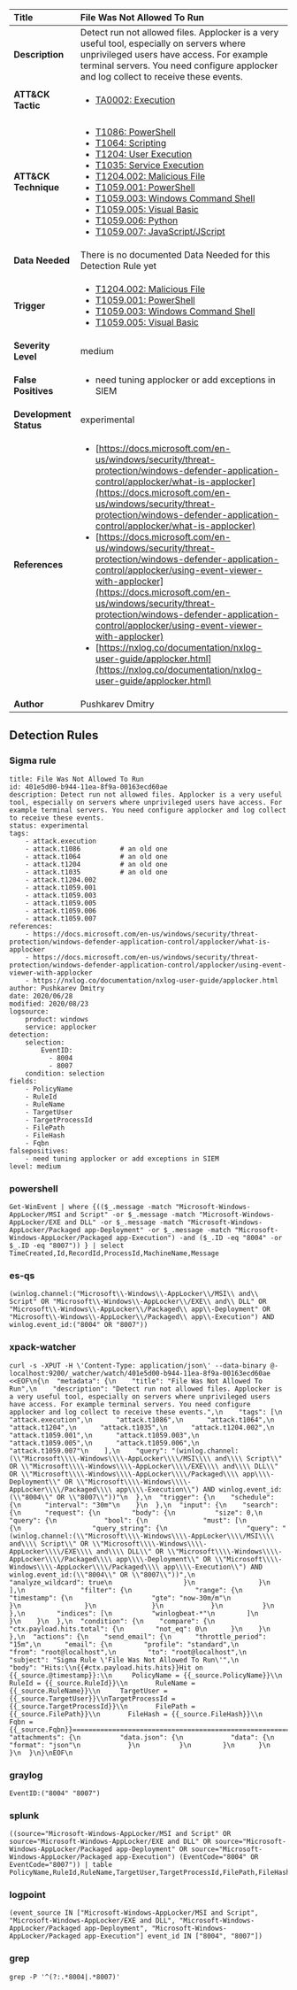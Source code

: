 | Title                    | File Was Not Allowed To Run       |
|:-------------------------|:------------------|
| **Description**          | Detect run not allowed files. Applocker is a very useful tool, especially on servers where unprivileged users have access. For example terminal servers. You need configure applocker and log collect to receive these events. |
| **ATT&amp;CK Tactic**    |  <ul><li>[TA0002: Execution](https://attack.mitre.org/tactics/TA0002)</li></ul>  |
| **ATT&amp;CK Technique** | <ul><li>[T1086: PowerShell](https://attack.mitre.org/techniques/T1086)</li><li>[T1064: Scripting](https://attack.mitre.org/techniques/T1064)</li><li>[T1204: User Execution](https://attack.mitre.org/techniques/T1204)</li><li>[T1035: Service Execution](https://attack.mitre.org/techniques/T1035)</li><li>[T1204.002: Malicious File](https://attack.mitre.org/techniques/T1204/002)</li><li>[T1059.001: PowerShell](https://attack.mitre.org/techniques/T1059/001)</li><li>[T1059.003: Windows Command Shell](https://attack.mitre.org/techniques/T1059/003)</li><li>[T1059.005: Visual Basic](https://attack.mitre.org/techniques/T1059/005)</li><li>[T1059.006: Python](https://attack.mitre.org/techniques/T1059/006)</li><li>[T1059.007: JavaScript/JScript](https://attack.mitre.org/techniques/T1059/007)</li></ul>  |
| **Data Needed**          |  There is no documented Data Needed for this Detection Rule yet  |
| **Trigger**              | <ul><li>[T1204.002: Malicious File](../Triggers/T1204.002.md)</li><li>[T1059.001: PowerShell](../Triggers/T1059.001.md)</li><li>[T1059.003: Windows Command Shell](../Triggers/T1059.003.md)</li><li>[T1059.005: Visual Basic](../Triggers/T1059.005.md)</li></ul>  |
| **Severity Level**       | medium |
| **False Positives**      | <ul><li>need tuning applocker or add exceptions in SIEM</li></ul>  |
| **Development Status**   | experimental |
| **References**           | <ul><li>[https://docs.microsoft.com/en-us/windows/security/threat-protection/windows-defender-application-control/applocker/what-is-applocker](https://docs.microsoft.com/en-us/windows/security/threat-protection/windows-defender-application-control/applocker/what-is-applocker)</li><li>[https://docs.microsoft.com/en-us/windows/security/threat-protection/windows-defender-application-control/applocker/using-event-viewer-with-applocker](https://docs.microsoft.com/en-us/windows/security/threat-protection/windows-defender-application-control/applocker/using-event-viewer-with-applocker)</li><li>[https://nxlog.co/documentation/nxlog-user-guide/applocker.html](https://nxlog.co/documentation/nxlog-user-guide/applocker.html)</li></ul>  |
| **Author**               | Pushkarev Dmitry |


## Detection Rules

### Sigma rule

```
title: File Was Not Allowed To Run 
id: 401e5d00-b944-11ea-8f9a-00163ecd60ae
description: Detect run not allowed files. Applocker is a very useful tool, especially on servers where unprivileged users have access. For example terminal servers. You need configure applocker and log collect to receive these events.
status: experimental
tags:
    - attack.execution
    - attack.t1086          # an old one
    - attack.t1064          # an old one
    - attack.t1204          # an old one
    - attack.t1035          # an old one
    - attack.t1204.002
    - attack.t1059.001
    - attack.t1059.003
    - attack.t1059.005
    - attack.t1059.006
    - attack.t1059.007
references:
    - https://docs.microsoft.com/en-us/windows/security/threat-protection/windows-defender-application-control/applocker/what-is-applocker
    - https://docs.microsoft.com/en-us/windows/security/threat-protection/windows-defender-application-control/applocker/using-event-viewer-with-applocker
    - https://nxlog.co/documentation/nxlog-user-guide/applocker.html
author: Pushkarev Dmitry
date: 2020/06/28
modified: 2020/08/23
logsource:
    product: windows
    service: applocker
detection:
    selection:
        EventID:
          - 8004
          - 8007
    condition: selection
fields:
    - PolicyName
    - RuleId
    - RuleName
    - TargetUser
    - TargetProcessId
    - FilePath
    - FileHash
    - Fqbn
falsepositives:
    - need tuning applocker or add exceptions in SIEM
level: medium

```





### powershell
    
```
Get-WinEvent | where {(($_.message -match "Microsoft-Windows-AppLocker/MSI and Script" -or $_.message -match "Microsoft-Windows-AppLocker/EXE and DLL" -or $_.message -match "Microsoft-Windows-AppLocker/Packaged app-Deployment" -or $_.message -match "Microsoft-Windows-AppLocker/Packaged app-Execution") -and ($_.ID -eq "8004" -or $_.ID -eq "8007")) } | select TimeCreated,Id,RecordId,ProcessId,MachineName,Message
```


### es-qs
    
```
(winlog.channel:("Microsoft\\-Windows\\-AppLocker\\/MSI\\ and\\ Script" OR "Microsoft\\-Windows\\-AppLocker\\/EXE\\ and\\ DLL" OR "Microsoft\\-Windows\\-AppLocker\\/Packaged\\ app\\-Deployment" OR "Microsoft\\-Windows\\-AppLocker\\/Packaged\\ app\\-Execution") AND winlog.event_id:("8004" OR "8007"))
```


### xpack-watcher
    
```
curl -s -XPUT -H \'Content-Type: application/json\' --data-binary @- localhost:9200/_watcher/watch/401e5d00-b944-11ea-8f9a-00163ecd60ae <<EOF\n{\n  "metadata": {\n    "title": "File Was Not Allowed To Run",\n    "description": "Detect run not allowed files. Applocker is a very useful tool, especially on servers where unprivileged users have access. For example terminal servers. You need configure applocker and log collect to receive these events.",\n    "tags": [\n      "attack.execution",\n      "attack.t1086",\n      "attack.t1064",\n      "attack.t1204",\n      "attack.t1035",\n      "attack.t1204.002",\n      "attack.t1059.001",\n      "attack.t1059.003",\n      "attack.t1059.005",\n      "attack.t1059.006",\n      "attack.t1059.007"\n    ],\n    "query": "(winlog.channel:(\\"Microsoft\\\\-Windows\\\\-AppLocker\\\\/MSI\\\\ and\\\\ Script\\" OR \\"Microsoft\\\\-Windows\\\\-AppLocker\\\\/EXE\\\\ and\\\\ DLL\\" OR \\"Microsoft\\\\-Windows\\\\-AppLocker\\\\/Packaged\\\\ app\\\\-Deployment\\" OR \\"Microsoft\\\\-Windows\\\\-AppLocker\\\\/Packaged\\\\ app\\\\-Execution\\") AND winlog.event_id:(\\"8004\\" OR \\"8007\\"))"\n  },\n  "trigger": {\n    "schedule": {\n      "interval": "30m"\n    }\n  },\n  "input": {\n    "search": {\n      "request": {\n        "body": {\n          "size": 0,\n          "query": {\n            "bool": {\n              "must": [\n                {\n                  "query_string": {\n                    "query": "(winlog.channel:(\\"Microsoft\\\\-Windows\\\\-AppLocker\\\\/MSI\\\\ and\\\\ Script\\" OR \\"Microsoft\\\\-Windows\\\\-AppLocker\\\\/EXE\\\\ and\\\\ DLL\\" OR \\"Microsoft\\\\-Windows\\\\-AppLocker\\\\/Packaged\\\\ app\\\\-Deployment\\" OR \\"Microsoft\\\\-Windows\\\\-AppLocker\\\\/Packaged\\\\ app\\\\-Execution\\") AND winlog.event_id:(\\"8004\\" OR \\"8007\\"))",\n                    "analyze_wildcard": true\n                  }\n                }\n              ],\n              "filter": {\n                "range": {\n                  "timestamp": {\n                    "gte": "now-30m/m"\n                  }\n                }\n              }\n            }\n          }\n        },\n        "indices": [\n          "winlogbeat-*"\n        ]\n      }\n    }\n  },\n  "condition": {\n    "compare": {\n      "ctx.payload.hits.total": {\n        "not_eq": 0\n      }\n    }\n  },\n  "actions": {\n    "send_email": {\n      "throttle_period": "15m",\n      "email": {\n        "profile": "standard",\n        "from": "root@localhost",\n        "to": "root@localhost",\n        "subject": "Sigma Rule \'File Was Not Allowed To Run\'",\n        "body": "Hits:\\n{{#ctx.payload.hits.hits}}Hit on {{_source.@timestamp}}:\\n     PolicyName = {{_source.PolicyName}}\\n         RuleId = {{_source.RuleId}}\\n       RuleName = {{_source.RuleName}}\\n     TargetUser = {{_source.TargetUser}}\\nTargetProcessId = {{_source.TargetProcessId}}\\n       FilePath = {{_source.FilePath}}\\n       FileHash = {{_source.FileHash}}\\n           Fqbn = {{_source.Fqbn}}================================================================================\\n{{/ctx.payload.hits.hits}}",\n        "attachments": {\n          "data.json": {\n            "data": {\n              "format": "json"\n            }\n          }\n        }\n      }\n    }\n  }\n}\nEOF\n
```


### graylog
    
```
EventID:("8004" "8007")
```


### splunk
    
```
((source="Microsoft-Windows-AppLocker/MSI and Script" OR source="Microsoft-Windows-AppLocker/EXE and DLL" OR source="Microsoft-Windows-AppLocker/Packaged app-Deployment" OR source="Microsoft-Windows-AppLocker/Packaged app-Execution") (EventCode="8004" OR EventCode="8007")) | table PolicyName,RuleId,RuleName,TargetUser,TargetProcessId,FilePath,FileHash,Fqbn
```


### logpoint
    
```
(event_source IN ["Microsoft-Windows-AppLocker/MSI and Script", "Microsoft-Windows-AppLocker/EXE and DLL", "Microsoft-Windows-AppLocker/Packaged app-Deployment", "Microsoft-Windows-AppLocker/Packaged app-Execution"] event_id IN ["8004", "8007"])
```


### grep
    
```
grep -P '^(?:.*8004|.*8007)'
```



